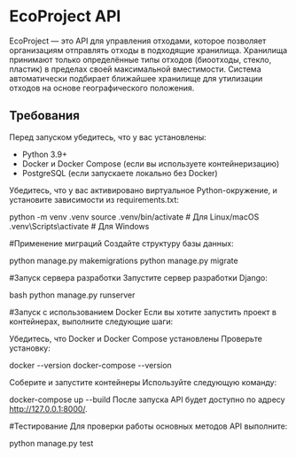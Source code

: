 # EcoProject API

EcoProject — это API для управления отходами, которое позволяет организациям отправлять отходы в подходящие хранилища. Хранилища принимают только определённые типы отходов (биоотходы, стекло, пластик) в пределах своей максимальной вместимости. Система автоматически подбирает ближайшее хранилище для утилизации отходов на основе географического положения.

## Требования
Перед запуском убедитесь, что у вас установлены:
- Python 3.9+
- Docker и Docker Compose (если вы используете контейнеризацию)
- PostgreSQL (если запускаете локально без Docker)

Убедитесь, что у вас активировано виртуальное Python-окружение, и установите зависимости из requirements.txt:

python -m venv .venv
source .venv/bin/activate  # Для Linux/macOS
.venv\Scripts\activate     # Для Windows


#Применение миграций
Создайте структуру базы данных:

python manage.py makemigrations
python manage.py migrate

#Запуск сервера разработки
Запустите сервер разработки Django:

bash
python manage.py runserver

#Запуск с использованием Docker
Если вы хотите запустить проект в контейнерах, выполните следующие шаги:

Убедитесь, что Docker и Docker Compose установлены
Проверьте установку:


docker --version
docker-compose --version

Соберите и запустите контейнеры
Используйте следующую команду:

docker-compose up --build
После запуска API будет доступно по адресу http://127.0.0.1:8000/.

#Тестирование
Для проверки работы основных методов API выполните:

python manage.py test

